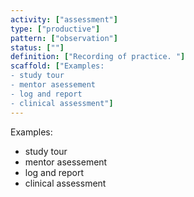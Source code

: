 ```yaml
---
activity: ["assessment"]
type: ["productive"]
pattern: ["observation"]
status: [""]
definition: ["Recording of practice. "]
scaffold: ["Examples:
- study tour
- mentor asessement
- log and report
- clinical assessment"]
---
```


Examples:
- study tour
- mentor asessement
- log and report
- clinical assessment
